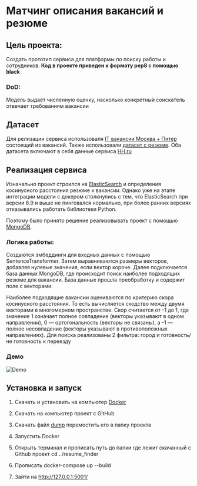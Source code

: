 # Матчинг описания вакансий и резюме


## Цель проекта:

Создать прототип сервиса для платформы по поиску работы и сотрудников. **Код в проекте приведен к формату pep8 с помощью black**

### DoD:
Модель выдает численную оценку, насколько конкретный соискатель отвечает требованиям вакансии

## Датасет

Для релизации сервиса использоваля [IT вакансии Москва + Питер](https://www.kaggle.com/datasets/vyacheslavpanteleev1/hhru-it-vacancies-from-20211025-to-20211202) состоящий из вакансий. Также использовали [датасет с резюме](https://drive.google.com/file/d/1ikA_Ht45fXD2w5dWZ9sGTSRl-UNeCVub/view). Оба датасета включают в себя данные сервиса [HH.ru](https://hh.ru)


## Реализация сервиса

Изначально проект строился на [ElasticSearch](https://www.elastic.co/elasticsearch) и определения косинусного расстояния резюме к вакансии. Однако уже на этапе интеграции модели с докером столкнулись с тем, что ElasticSearch при версии 8.9 и выше не пинговался нормально, при более ранних версиях отказывались работать библиотеки Python. 

Поэтому было принято решение реализовывать проект с помощью [MongoDB](https://www.mongodb.com). 

### Логика работы:

Создаются эмбеддинги для входных данных с помощью SentenceTransformer. Затем выравниваются размеры векторов, добавляя нулевые значения, если вектор короче. Далее подключается база данных MongoDB, где происходит поиск наиболее подходящих резюме для вакансии. База данных прошла преобработку и содержит поле с векторами. 

Наиболее подходящие вакансии оцениваются по критерию скора косинусного расстояния. То есть вычисляется сходство между двумя векторами в многомерном пространстве. Скор считается от -1 до 1, где значение 1 означает полное совпадение (векторы указывают в одном направлении), 0 — ортогональность (векторы не связаны), а -1 — полное несовпадение (векторы указывают в противоположных направлениях). Для поиска реализованы 2 фильтра: город и готовность/не готовность к переезду 


### Демо

![Demo](https://drive.google.com/drive/u/0/my-drive)


## Установка и запуск

1. Скачать и установить на компьютер [Docker](https://www.docker.com/products/docker-desktop/)


2. Скачать на компьютер проект с GitHub

3. Скачать файл [dump](https://drive.google.com/file/d/1jOjQZRiV8aXmGtO6YbqDdEedNeJAbA2T/view?usp=sharing) переместить его в папку проекта


3. Запустить Docker


4. Открыть терминал и прописать путь до папки где лежит скачанный с Github проект cd ../resume_finder


5. Прописать docker-compose up --build


6. Зайти на http://127.0.0.1:5001/

